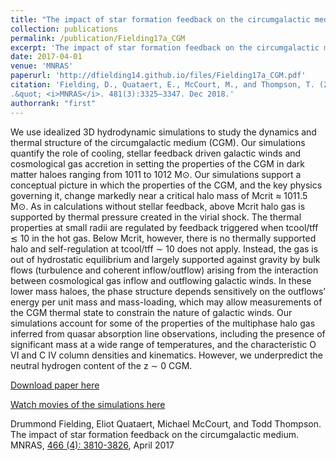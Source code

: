 ```yaml
---
title: "The impact of star formation feedback on the circumgalactic medium"
collection: publications
permalink: /publication/Fielding17a_CGM
excerpt: 'The impact of star formation feedback on the circumgalactic medium.'
date: 2017-04-01
venue: 'MNRAS'
paperurl: 'http://dfielding14.github.io/files/Fielding17a_CGM.pdf'
citation: 'Fielding, D., Quataert, E., McCourt, M., and Thompson, T. (2017). &quot;The impact of star formation feedback on the circumgalactic medium
.&quot; <i>MNRAS</i>. 481(3):3325–3347. Dec 2018.'
authorrank: "first"
---
```

We use idealized 3D hydrodynamic simulations to study the dynamics and thermal structure of the circumgalactic medium (CGM). Our simulations quantify the role of cooling, stellar feedback driven galactic winds and cosmological gas accretion in setting the properties of the CGM in dark matter haloes ranging from 1011 to 1012 M⊙. Our simulations support a conceptual picture in which the properties of the CGM, and the key physics governing it, change markedly near a critical halo mass of Mcrit ≈ 1011.5 M⊙. As in calculations without stellar feedback, above Mcrit halo gas is supported by thermal pressure created in the virial shock. The thermal properties at small radii are regulated by feedback triggered when tcool/tff ≲ 10 in the hot gas. Below Mcrit, however, there is no thermally supported halo and self-regulation at tcool/tff ∼ 10 does not apply. Instead, the gas is out of hydrostatic equilibrium and largely supported against gravity by bulk flows (turbulence and coherent inflow/outflow) arising from the interaction between cosmological gas inflow and outflowing galactic winds. In these lower mass haloes, the phase structure depends sensitively on the outflows’ energy per unit mass and mass-loading, which may allow measurements of the CGM thermal state to constrain the nature of galactic winds. Our simulations account for some of the properties of the multiphase halo gas inferred from quasar absorption line observations, including the presence of significant mass at a wide range of temperatures, and the characteristic O VI and C IV column densities and kinematics. However, we underpredict the neutral hydrogen content of the z ∼ 0 CGM.

[Download paper here](http://dfielding14.github.io/files/Fielding17a_CGM.pdf)

[Watch movies of the simulations here]()

Drummond Fielding, Eliot Quataert, Michael McCourt, and Todd Thompson. The impact of star formation feedback on the circumgalactic medium. MNRAS, [466 (4): 3810-3826](https://academic.oup.com/mnras/article/466/4/3810/2733857), April 2017
